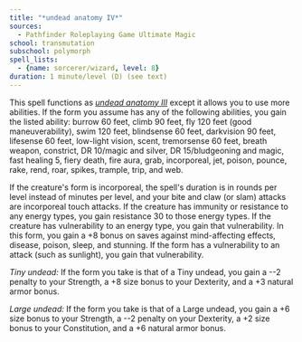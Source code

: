 ```yaml
---
title: "*undead anatomy IV*"
sources:
  - Pathfinder Roleplaying Game Ultimate Magic
school: transmutation
subschool: polymorph
spell_lists:
  - {name: sorcerer/wizard, level: 8}
duration: 1 minute/level (D) (see text)
---
```


This spell functions as [*undead anatomy III*](/spells/undead-anatomy-iii/) except it allows you to use more abilities. If the form you assume has any of the following abilities, you gain the listed ability: burrow 60 feet, climb 90 feet, fly 120 feet (good maneuverability), swim 120 feet, blindsense 60 feet, darkvision 90 feet, lifesense 60 feet, low-light vision, scent, tremorsense 60 feet, breath weapon, constrict, DR 10/magic and silver, DR 15/bludgeoning and magic, fast healing 5, fiery death, fire aura, grab, incorporeal, jet, poison, pounce, rake, rend, roar, spikes, trample, trip, and web.

If the creature's form is incorporeal, the spell's duration is in rounds per level instead of minutes per level, and your bite and claw (or slam) attacks are incorporeal touch attacks. If the creature has immunity or resistance to any energy types, you gain resistance 30 to those energy types. If the creature has vulnerability to an energy type, you gain that vulnerability. In this form, you gain a +8 bonus on saves against mind-affecting effects, disease, poison, sleep, and stunning. If the form has a vulnerability to an attack (such as sunlight), you gain that vulnerability.

*Tiny undead:* If the form you take is that of a Tiny undead, you gain a --2 penalty to your Strength, a +8 size bonus to your Dexterity, and a +3 natural armor bonus.

*Large undead:* If the form you take is that of a Large undead, you gain a +6 size bonus to your Strength, a --2 penalty on your Dexterity, a +2 size bonus to your Constitution, and a +6 natural armor bonus.

